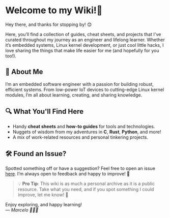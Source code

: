 # Welcome to my Wiki!🌟

Hey there, and thanks for stopping by! 😊

Here, you’ll find a collection of guides, cheat sheets, and projects that I've curated throughout my journey as an engineer and lifelong learner. Whether it’s embedded systems, Linux kernel development, or just cool little hacks, I love sharing the things that make life easier for me (and hopefully for you too!).

## 🚀 About Me
I’m an embedded software engineer with a passion for building robust, efficient systems. From low-power IoT devices to cutting-edge Linux kernel modules, I’m all about learning, creating, and sharing knowledge.

## 🔍 What You'll Find Here
- Handy **cheat sheets** and **how-to guides** for tools and technologies.
- Nuggets of wisdom from my adventures in **C**, **Rust**, **Python**, and more!
- A mix of work-related resources and personal tinkering projects.

## 🛠 Found an Issue?
Spotted something off or have a suggestion? Feel free to open an issue [here](https://github.com/jmarcelomb/wiki/issues). I’m always open to feedback and happy to improve! 🌟

> 💡 **Pro Tip**: This wiki is as much a personal archive as it is a public resource. Take what you need, and if you spot something I could improve, let me know! 🌱

Enjoy exploring, and happy learning!  
*— Marcelo 👨‍💻✨*